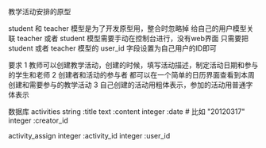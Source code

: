 教学活动安排的原型

student 和 teacher 模型是为了开发原型用，整合时忽略掉
给自己的用户模型关联 teacher 或者 student 模型需要手动在控制台进行，没有web界面
只需要把 student 或者 teacher 模型的 user_id 字段设置为自己用户的ID即可

要求
  1 教师可以创建教学活动，创建的时候，填写活动描述，制定活动日期和参与的学生和老师
  2 创建者和活动的参与者  都可以在一个简单的日历界面查看到本周创建和需要参与的教学活动
  3 自己创建的活动用粗体表示，参加的活动用普通字体表示
  
数据库
  activities
    string :title
    text   :content
    integer  :date   # 比如 "20120317"
    integer :creator_id
    
  activity_assign
    integer :activity_id
    integer :user_id